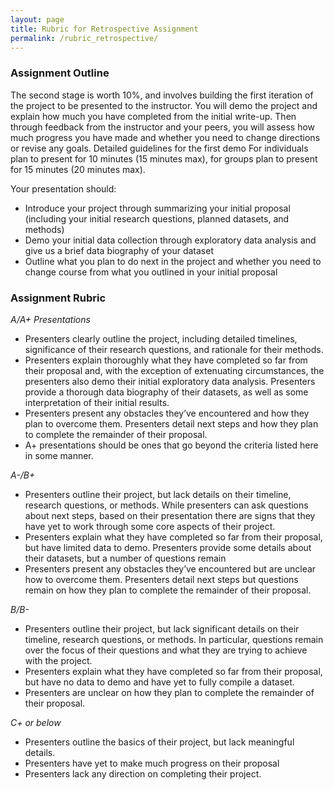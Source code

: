 ```yaml
---
layout: page
title: Rubric for Retrospective Assignment
permalink: /rubric_retrospective/
---
```


### Assignment Outline

The second stage is worth 10%, and involves building the first iteration of the project to be presented to the instructor. You will demo the project and explain how much you have completed from the initial write-up. Then through feedback from the instructor and your peers, you will assess how much progress you have made and whether you need to change directions or revise any goals.
Detailed guidelines for the first demo For individuals plan to present for 10 minutes (15 minutes max), for groups plan to present for 15 minutes (20 minutes max).

Your presentation should:

- Introduce your project through summarizing your initial proposal (including your initial research questions, planned datasets, and methods)
- Demo your initial data collection through exploratory data analysis and give us a brief data biography of your dataset
- Outline what you plan to do next in the project and whether you need to change course from what you outlined in your initial proposal

### Assignment Rubric

*A/A+ Presentations*

- Presenters clearly outline the project, including detailed timelines, significance of their research questions, and rationale for their methods.
- Presenters explain thoroughly what they have completed so far from their proposal and, with the exception of extenuating circumstances, the presenters also demo their initial exploratory data analysis. Presenters provide a thorough data biography of their datasets, as well as some interpretation of their initial results.
- Presenters present any obstacles they’ve encountered and how they plan to overcome them. Presenters detail next steps and how they plan to complete the remainder of their proposal.
- A+ presentations should be ones that go beyond the criteria listed here in some manner.

*A-/B+*

- Presenters outline their project, but lack details on their timeline, research questions, or methods. While presenters can ask questions about next steps, based on their presentation there are signs that they have yet to work through some core aspects of their project.
- Presenters explain what they have completed so far from their proposal, but have limited data to demo. Presenters provide some details about their datasets, but a number of questions remain
- Presenters present any obstacles they’ve encountered but are unclear how to overcome them. Presenters detail next steps but questions remain on how they plan to complete the remainder of their proposal.

*B/B-*

- Presenters outline their project, but lack significant details on their timeline, research questions, or methods. In particular, questions remain over the focus of their questions and what they are trying to achieve with the project.
- Presenters explain what they have completed so far from their proposal, but have no data to demo and have yet to fully compile a dataset.
- Presenters are unclear on how they plan to complete the remainder of their proposal.

*C+ or below*

- Presenters outline the basics of their project, but lack meaningful details.
- Presenters have yet to make much progress on their proposal
- Presenters lack any direction on completing their project.
